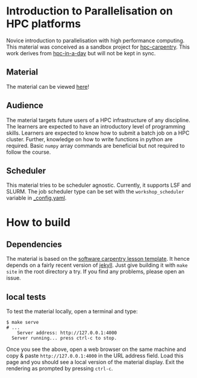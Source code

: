# Introduction to Parallelisation on HPC platforms

Novice introduction to parallelisation with high performance computing. This material was conceived as a sandbox project for [hpc-carpentry](https://hpc-carpentry.org). This work derives from [hpc-in-a-day](https://github.com/psteinb/hpc-in-a-day) but will not be kept in sync.

## Material

The material can be viewed [here](https://psteinb.github.io/hpc-parallel-novice)!

## Audience

The material targets future users of a HPC infrastructure of any discipline. The learners are expected to have an introductory level of programming skills. Learners are expected to know how to submit a batch job on a HPC cluster. Further, knowledge on how to write functions in python are required. Basic `numpy` array commands are beneficial but not required to follow the course.

## Scheduler

This material tries to be scheduler agnostic. Currently, it supports LSF and SLURM. The job scheduler type can be set with the `workshop_scheduler` variable in [_config.yaml](./_config.yaml).

# How to build

## Dependencies

The material is based on the [software carpentry lesson template](https://github.com/swcarpentry/styles). It hence depends on a fairly recent version of [jekyll](jekyllrb.org). Just give building it with `make site` in the root directory a try. If you find any problems, please open an issue.

## local tests

To test the material locally, open a terminal and type:

```
$ make serve
# ...
    Server address: http://127.0.0.1:4000
  Server running... press ctrl-c to stop.
```

Once you see the above, open a web browser on the same machine and copy \& paste `http://127.0.0.1:4000` in the URL address field. Load this page and you should see a local version of the material display. Exit the rendering as prompted by pressing `ctrl-c`.
